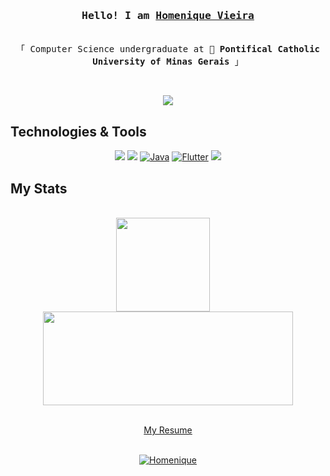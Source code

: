 <h3 align="center"><samp>Hello! I am <b><a rel="nofollow noopener noreferrer" target="_blank" href="https://homeniquem.github.io/">Homenique Vieira</a></b></samp></h3>
<p align="center"><br>
  <samp>
    「 Computer Science undergraduate at 🏦 <b>Pontifical Catholic University of Minas Gerais</b> 」<br>
  </samp>
</p>

<br>
<p align="center">
   <a href="https://www.linkedin.com/in//homeniquevm/" alt="Linkedin">
        <img src="https://img.shields.io/badge/LINKEDIN-0A66C2?style=for-the-badge&logo=linkedin" /></a>
<p>

## **Technologies & Tools**

<div align="center">
  <a href="#" alt="Linux">
        <img src="https://img.shields.io/badge/LINUX-FCC624?style=for-the-badge&logo=linux&logoColor=black" /></a>
  <a href="#" alt="C++">
        <img src="https://img.shields.io/badge/C++-00599C?style=for-the-badge&logo=cplusplus" /></a>
  <a href="https://github.com/HomeniqueM?tab=repositories&language=java" target="_blank"><img alt="Java" src="https://img.shields.io/badge/java-%23ED8B00.svg?&style=for-the-badge&logo=java&logoColor=white"/></a>
  <a href="https://github.com/HomeniqueM?tab=repositories&q=&type=&language=dart&sort=" target="_blank">	<img alt="Flutter" src="https://img.shields.io/badge/Flutter%20-%2302569B.svg?&style=for-the-badge&logo=Flutter&logoColor=white" /></a>
  <a href="#" alt="Python">
        <img src="https://img.shields.io/badge/PYTHON3-3776AB?style=for-the-badge&logo=python&logoColor=white" /></a>      
</div>

## **My Stats**
<br>
<div align="center">
  <img height="150em" src="https://github-readme-stats.vercel.app/api?username=HomeniqueM&show_icons=false&theme=gotham&include_all_commits=true&count_private=true" align="center"/> &nbsp;&nbsp;&nbsp;
  <img height="150em"  width= "400em" src="https://github-readme-stats.vercel.app/api/top-langs/?username=HomeniqueM&layout=compact&langs_count=16&theme=gotham" align="center"/>
</div>
<br>
<p align="center">
  <a rel="nofollow noopener noreferrer" target="_blank" href="https://homeniquem.github.io/cv/Homenique.pdf">My Resume</a><br>

<br>
  <p align="center">
  <a href="https://github.com/kevinjycui" target="_blank"><img alt="Homenique" src="https://badges.pufler.dev/visits/HomeniqueM/HomeniqueM?logo=GitHub&label=visits&color=success&logoColor=white&style=flat-square"/></a>









